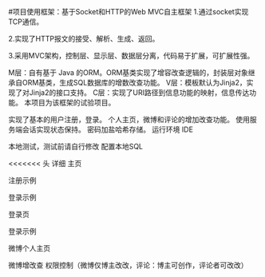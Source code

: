 #项目使用框架：基于Socket和HTTP的Web MVC自主框架
1.通过socket实现TCP通信。

2.实现了HTTP报文的接受、解析、生成、返回。

3.采用MVC架构，控制层、显示层、数据层分离，代码易于扩展，可扩展性强。

M层：自有基于 Java 的ORM。ORM基类实现了增容改查逻辑的，封装层对象继承自ORM基类，生成SQL数据库的增数改查功能。
V层：模板默认为Jinja2，实现了对Jinja2的接口支持。
C层：实现了URI路径到信息功能的映射，信息传达功能。
本项目为该框架的试验项目。

实现了基本的用户注册，登录。
个人主页，微博和评论的增加改查功能。
使用服务端会话实现状态保持。
密码加盐哈希存储。
运行环境
IDE
 
本地测试，测试前请自行修改  配置本地SQL

<<<<<<< 头
详细
主页

注册示例

登录示例

登录页

登录示例
 
微博个人主页

微博增改查
权限控制（微博仅博主改改，评论：博主可创作，评论者可改改）

